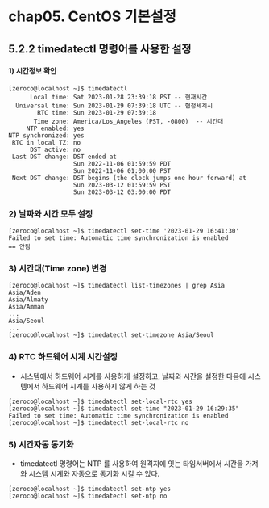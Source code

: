# chap05. CentOS 기본설정

## 5.2.2 timedatectl 명령어를 사용한 설정
#### 1) 시간정보 확인

```shell
[zeroco@localhost ~]$ timedatectl
      Local time: Sat 2023-01-28 23:39:18 PST -- 현재시간
  Universal time: Sun 2023-01-29 07:39:18 UTC -- 협정세계시
        RTC time: Sun 2023-01-29 07:39:18
       Time zone: America/Los_Angeles (PST, -0800)  -- 시간대 
     NTP enabled: yes
NTP synchronized: yes
 RTC in local TZ: no
      DST active: no
 Last DST change: DST ended at
                  Sun 2022-11-06 01:59:59 PDT
                  Sun 2022-11-06 01:00:00 PST
 Next DST change: DST begins (the clock jumps one hour forward) at
                  Sun 2023-03-12 01:59:59 PST
                  Sun 2023-03-12 03:00:00 PDT
```
### 2) 날짜와 시간 모두 설정 
```shell
[zeroco@localhost ~]$ timedatectl set-time '2023-01-29 16:41:30'
Failed to set time: Automatic time synchronization is enabled
== 안됨
```

### 3) 시간대(Time zone) 변경
```shell
[zeroco@localhost ~]$ timedatectl list-timezones | grep Asia
Asia/Aden
Asia/Almaty
Asia/Amman
...
Asia/Seoul
...
[zeroco@localhost ~]$ timedatectl set-timezone Asia/Seoul

```
### 4) RTC 하드웨어 시계 시간설정
- 시스템에서 하드웨어 시계를 사용하게 설정하고, 날짜와 시간을 설정한 다음에 시스템에서 하드웨어 시계를 사용하지 않게 하는 것

```shell
[zeroco@localhost ~]$ timedatectl set-local-rtc yes
[zeroco@localhost ~]$ timedatectl set-time "2023-01-29 16:29:35"
Failed to set time: Automatic time synchronization is enabled
[zeroco@localhost ~]$ timedatectl set-local-rtc no
```

### 5) 시간자동 동기화
- timedatectl 명령어는 NTP 를 사용하여 원격지에 잇는 타임서버에서 시간을 가져와 시스템 시계와 자동으로 동기화 시킬 수 있다. 
 ```shell
[zeroco@localhost ~]$ timedatectl set-ntp yes
[zeroco@localhost ~]$ timedatectl set-ntp no
```
